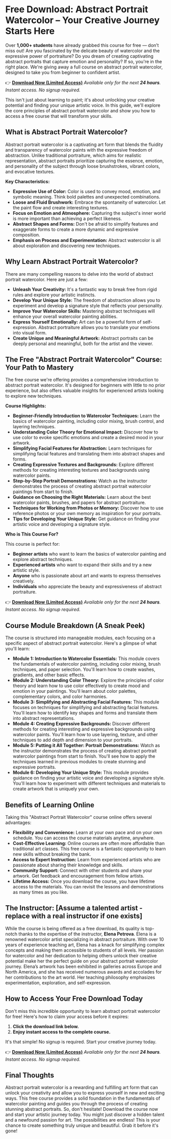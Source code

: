 # Free Download: Abstract Portrait Watercolor – Your Creative Journey Starts Here

Over **1,000+ students** have already grabbed this course for free — don’t miss out! Are you fascinated by the delicate beauty of watercolor and the expressive power of portraiture? Do you dream of creating captivating abstract portraits that capture emotion and personality? If so, you're in the right place. We're giving away a full course on abstract portrait watercolor, designed to take you from beginner to confident artist.

👉 **[Download Now (Limited Access)](https://udemywork.com/abstract-portrait-watercolor)**
_Available only for the next **24 hours**. Instant access. No signup required._

This isn't just about learning to paint; it's about unlocking your creative potential and finding your unique artistic voice. In this guide, we'll explore the core principles of abstract portrait watercolor and show you how to access a free course that will transform your skills.

## What is Abstract Portrait Watercolor?

Abstract portrait watercolor is a captivating art form that blends the fluidity and transparency of watercolor paints with the expressive freedom of abstraction. Unlike traditional portraiture, which aims for realistic representation, abstract portraits prioritize capturing the essence, emotion, and personality of the subject through loose brushstrokes, vibrant colors, and evocative textures.

**Key Characteristics:**

*   **Expressive Use of Color:** Color is used to convey mood, emotion, and symbolic meaning. Think bold palettes and unexpected combinations.
*   **Loose and Fluid Brushwork:** Embrace the spontaneity of watercolor. Let the paint flow and create interesting textures.
*   **Focus on Emotion and Atmosphere:** Capturing the subject's inner world is more important than achieving a perfect likeness.
*   **Abstract Shapes and Forms:**  Don't be afraid to simplify features and exaggerate forms to create a more dynamic and expressive composition.
*   **Emphasis on Process and Experimentation:**  Abstract watercolor is all about exploration and discovering new techniques.

## Why Learn Abstract Portrait Watercolor?

There are many compelling reasons to delve into the world of abstract portrait watercolor. Here are just a few:

*   **Unleash Your Creativity:** It's a fantastic way to break free from rigid rules and explore your artistic instincts.
*   **Develop Your Unique Style:** The freedom of abstraction allows you to experiment and develop a signature style that reflects your personality.
*   **Improve Your Watercolor Skills:**  Mastering abstract techniques will enhance your overall watercolor painting abilities.
*   **Express Yourself Emotionally:** Art can be a powerful form of self-expression. Abstract portraiture allows you to translate your emotions into visual form.
*   **Create Unique and Meaningful Artwork:**  Abstract portraits can be deeply personal and meaningful, both for the artist and the viewer.

## The Free "Abstract Portrait Watercolor" Course: Your Path to Mastery

The free course we're offering provides a comprehensive introduction to abstract portrait watercolor. It's designed for beginners with little to no prior experience, but also offers valuable insights for experienced artists looking to explore new techniques.

**Course Highlights:**

*   **Beginner-Friendly Introduction to Watercolor Techniques:** Learn the basics of watercolor painting, including color mixing, brush control, and layering techniques.
*   **Understanding Color Theory for Emotional Impact:** Discover how to use color to evoke specific emotions and create a desired mood in your artwork.
*   **Simplifying Facial Features for Abstraction:** Learn techniques for simplifying facial features and translating them into abstract shapes and forms.
*   **Creating Expressive Textures and Backgrounds:** Explore different methods for creating interesting textures and backgrounds using watercolor paints.
*   **Step-by-Step Portrait Demonstrations:** Watch as the instructor demonstrates the process of creating abstract portrait watercolor paintings from start to finish.
*   **Guidance on Choosing the Right Materials:** Learn about the best watercolor paints, brushes, and papers for abstract portraiture.
*   **Techniques for Working from Photos or Memory:** Discover how to use reference photos or your own memory as inspiration for your portraits.
*   **Tips for Developing Your Unique Style:** Get guidance on finding your artistic voice and developing a signature style.

**Who is This Course For?**

This course is perfect for:

*   **Beginner artists** who want to learn the basics of watercolor painting and explore abstract techniques.
*   **Experienced artists** who want to expand their skills and try a new artistic style.
*   **Anyone** who is passionate about art and wants to express themselves creatively.
*   **Individuals** who appreciate the beauty and expressiveness of abstract portraiture.

👉 **[Download Now (Limited Access)](https://udemywork.com/abstract-portrait-watercolor)**
_Available only for the next **24 hours**. Instant access. No signup required._

## Course Module Breakdown (A Sneak Peek)

The course is structured into manageable modules, each focusing on a specific aspect of abstract portrait watercolor. Here's a glimpse of what you'll learn:

*   **Module 1: Introduction to Watercolor Essentials:** This module covers the fundamentals of watercolor painting, including color mixing, brush techniques, and paper selection. You'll learn how to create washes, gradients, and other basic effects.
*   **Module 2: Understanding Color Theory:** Explore the principles of color theory and learn how to use color effectively to create mood and emotion in your paintings. You'll learn about color palettes, complementary colors, and color harmonies.
*   **Module 3: Simplifying and Abstracting Facial Features:** This module focuses on techniques for simplifying and abstracting facial features. You'll learn how to identify key shapes and forms and translate them into abstract representations.
*   **Module 4: Creating Expressive Backgrounds:** Discover different methods for creating interesting and expressive backgrounds using watercolor paints. You'll learn how to use layering, texture, and other techniques to add depth and dimension to your portraits.
*   **Module 5: Putting it All Together: Portrait Demonstrations:** Watch as the instructor demonstrates the process of creating abstract portrait watercolor paintings from start to finish. You'll see how to apply the techniques learned in previous modules to create stunning and expressive portraits.
*   **Module 6: Developing Your Unique Style:** This module provides guidance on finding your artistic voice and developing a signature style. You'll learn how to experiment with different techniques and materials to create artwork that is uniquely your own.

## Benefits of Learning Online

Taking this "Abstract Portrait Watercolor" course online offers several advantages:

*   **Flexibility and Convenience:** Learn at your own pace and on your own schedule. You can access the course materials anytime, anywhere.
*   **Cost-Effective Learning:** Online courses are often more affordable than traditional art classes. This free course is a fantastic opportunity to learn new skills without breaking the bank.
*   **Access to Expert Instruction:** Learn from experienced artists who are passionate about sharing their knowledge and skills.
*   **Community Support:** Connect with other students and share your artwork. Get feedback and encouragement from fellow artists.
*   **Lifetime Access:** Once you download the course, you have lifetime access to the materials. You can revisit the lessons and demonstrations as many times as you like.

## The Instructor: [Assume a talented artist - replace with a real instructor if one exists]

While the course is being offered as a free download, its quality is top-notch thanks to the expertise of the instructor, **Elena Petrova**. Elena is a renowned watercolor artist specializing in abstract portraiture. With over 10 years of experience teaching art, Elena has a knack for simplifying complex concepts and making them accessible to students of all levels. Her passion for watercolor and her dedication to helping others unlock their creative potential make her the perfect guide on your abstract portrait watercolor journey. Elena’s artwork has been exhibited in galleries across Europe and North America, and she has received numerous awards and accolades for her contributions to the art world. Her teaching philosophy emphasizes experimentation, exploration, and self-expression.

## How to Access Your Free Download Today

Don't miss this incredible opportunity to learn abstract portrait watercolor for free! Here's how to claim your access before it expires:

1.  **Click the download link below.**
2.  **Enjoy instant access to the complete course.**

It's that simple! No signup is required. Start your creative journey today.

👉 **[Download Now (Limited Access)](https://udemywork.com/abstract-portrait-watercolor)**
_Available only for the next **24 hours**. Instant access. No signup required._

## Final Thoughts

Abstract portrait watercolor is a rewarding and fulfilling art form that can unlock your creativity and allow you to express yourself in new and exciting ways. This free course provides a solid foundation in the fundamentals of watercolor painting and guides you through the process of creating stunning abstract portraits. So, don't hesitate! Download the course now and start your artistic journey today. You might just discover a hidden talent and a newfound passion for art. The possibilities are endless! This is your chance to create something truly unique and beautiful. Grab it before it's gone!
